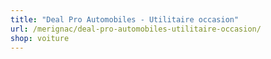 ```yaml
---
title: "Deal Pro Automobiles - Utilitaire occasion"
url: /merignac/deal-pro-automobiles-utilitaire-occasion/
shop: voiture
---
```

